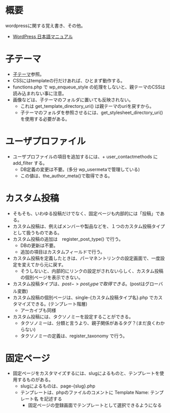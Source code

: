 # 概要
wordpressに関する覚え書き、その他。  

+ [WordPress 日本語マニュアル](http://wpdocs.osdn.jp/Main_Page)

# 子テーマ
+ [子テーマ](https://wpdocs.osdn.jp/%E5%AD%90%E3%83%86%E3%83%BC%E3%83%9E)参照。  
+ CSSにはtemplateの行だけあれば、ひとまず動作する。
+ functions.php で  wp_enqueue_style の処理をしないと、親テーマのCSSは読み込まれない事に注意。
+ 画像などは、子テーマのフォルダに置いても反映されない。
  + これは get_template_directory_uri() は親テーマのuriを戻すから。
  + 子テーマのフォルダを参照させるには、get_stylesheet_directory_uri() を使用する必要がある。


# ユーザプロファイル
+ ユーザプロファイルの項目を追加するには、+ user_contactmethods に add_filter する。
  + DB定義の変更は不要。(多分 wp_usermetaで管理している)
  + この値は、the_author_meta()で取得できる。


# カスタム投稿
+ そもそも、いわゆる投稿だけでなく、固定ページも内部的には「投稿」である。
+ カスタム投稿は、例えばメンバーや製品などを、１つのカスタム投稿タイプとして扱うものである。
+ カスタム投稿の追加は　register_post_type() で行う。
  + DBの更新は不要。
  + 追加の項目はカスタムフィールドで行う。
+ カスタム投稿を定義したときは、パーマネントリンクの設定画面で、一度設定を変えてから元に戻す。
  + そうしないと、内部的にリンクの設定がされないらしく、カスタム投稿の個別ページを表示できない。
+ カスタム投稿タイプは、$post->post_typeで取得できる。($postはグローバル変数)
+ カスタム投稿の個別ページは、single-{カスタム投稿タイプ名}.php でカスタマイズできる。(テンプレート階層)
  + アーカイブも同様
+ カスタム投稿には、タクソノミーを設定することができる。
  + タクソノミーは、分類と言うより、親子関係があるタグ？(まだ良くわからない)
  + タクソノミーの定義は、register_taxonomy で行う。

# 固定ページ
+ 固定ページをカスタマイズするには、slugによるものと、テンプレートを使用するものがある。
  + slugによるものは、page-{slug}.php 
  + テンプレートは、phpのファイルのコメントに  Template Name: テンプレート名 を記述する
    + 固定ページの登録画面でテンプレートとして選択できるようになる




